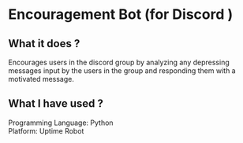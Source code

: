 # Encouragement Bot (for Discord )
## What it does ?
Encourages users in the discord group by analyzing any depressing messages input by the users in the group and responding them with a motivated message.

## What I have used ?
<p>Programming Language: Python
<br>Platform: Uptime Robot</p>
